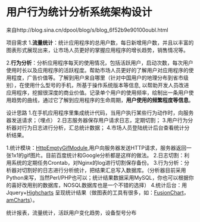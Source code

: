 # 用户行为统计分析系统架构设计

来自http://blog.sina.cn/dpool/blog/s/blog_6f52b9e90100oubl.html

项目需求
1.**流量统计**：统计应用程序的总用户数，每日新增用户数，并且以丰富的图表形式展现出来，让市场人员更好的掌握应用程序的增长趋势，销售情况等。

2.**行为分析**：分析应用程序每天的使用情况，包括活跃用户，启动次数，每次用户使用时长以及应用程序的活跃程度。帮助市场人员更好的了解用户对应用程序的使用程度，广告价值等。了解到用户来自哪里（针对中国用户的地理分布到省市级别），在使用什么型号的手机，所基于操作系统版本等信息, 以帮助开发人员改进应用程序，挖掘很深度的商业价值。记录单个用户的使用频率，绘制出一条用户使用趋势的曲线，通过它了解到应用程序的生命周期，**用户使用的频繁程度等信息**。



设计思路
1.在手机应用程序里集成统计代码，当用户执行某些行为动作时，向服务器发送请求；（埋点）
2.日志服务器保存用户请求日志，定期切割；
3.用户行为分析器对行为日志进行分析，汇总统计数据；
4.市场人员登陆统计后台查看统计分析结果。



1.统计模块：[HttpEmptyGifModule](http://wiki.nginx.org/HttpEmptyGifModule),用户向服务器发送HTTP请求，服务器返回一张1x1的gif图片。目前百度统计和Google分析都是这样的做法。
2.日志切割：利用系统的定期任务Crontab，对Nginx的log进行切割保存备份。
3.行为分析：分析器对切割好的日志进行分析统计，把结果汇总写入数据库。（分析器目前采用Python来写，当然Perl/PHP也可以；统计结果数据采用MySQL，你也可以根据你的喜好改用别的数据库，NOSQL数据库也是一个不错的选择）
4.统计后台：用Jquery+[Highcharts](http://www.highcharts.com/) 呈现统计结果（做图表的工具有很多，如：[FusionChart](http://www.fusioncharts.com/)，[amCharts](http://www.amcharts.com/)）。



统计报表，流量统计，活跃用户变化趋势，设备型号分布
